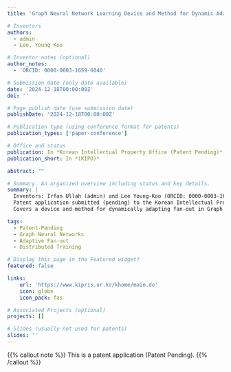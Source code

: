 ```yaml
---
title: 'Graph Neural Network Learning Device and Method for Dynamic Adaptive Fan-out'

# Inventors
authors:
  - admin
  - Lee, Young-Koo

# Inventor notes (optional)
author_notes:
  - 'ORCID: 0000-0003-1659-6040'

# Submission date (only date available)
date: '2024-12-18T00:00:00Z'
doi: ''

# Page publish date (use submission date)
publishDate: '2024-12-18T00:00:00Z'

# Publication type (using conference format for patents)
publication_types: ['paper-conference']

# Office and status
publication: In *Korean Intellectual Property Office (Patent Pending)*
publication_short: In *(KIPO)*

abstract: ""

# Summary. An organized overview including status and key details.
summary: |
  Inventors: Irfan Ullah (admin) and Lee Young-Koo (ORCID: 0000-0003-1659-6040).  
  Patent application submitted (pending) to the Korean Intellectual Property Office on December 18, 2024.  
  Covers a device and method for dynamically adapting fan-out in Graph Neural Network training.

tags:
  - Patent-Pending
  - Graph Neural Networks
  - Adaptive Fan-out
  - Distributed Training

# Display this page in the Featured widget?
featured: false

links:
    url: 'https://www.kipris.or.kr/khome/main.do'
    icon: globe
    icon_pack: fas

# Associated Projects (optional)
projects: []

# Slides (usually not used for patents)
slides: ''
---
```


{{% callout note %}}
This is a patent application (Patent Pending).
{{% /callout %}}
